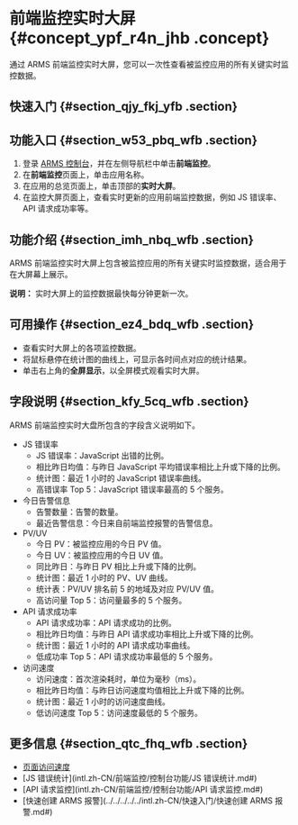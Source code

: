 # 前端监控实时大屏 {#concept_ypf_r4n_jhb .concept}

通过 ARMS 前端监控实时大屏，您可以一次性查看被监控应用的所有关键实时监控数据。

## 快速入门 {#section_qjy_fkj_yfb .section}

## 功能入口 {#section_w53_pbq_wfb .section}

1.  登录 [ARMS 控制台](https://arms.console.aliyun.com/#/home)，并在左侧导航栏中单击**前端监控**。
2.  在**前端监控**页面上，单击应用名称。
3.  在应用的总览页面上，单击顶部的**实时大屏**。
4.  在监控大屏页面上，查看实时更新的应用前端监控数据，例如 JS 错误率、API 请求成功率等。

## 功能介绍 {#section_imh_nbq_wfb .section}

ARMS 前端监控实时大屏上包含被监控应用的所有关键实时监控数据，适合用于在大屏幕上展示。

**说明：** 实时大屏上的监控数据最快每分钟更新一次。

## 可用操作 {#section_ez4_bdq_wfb .section}

-   查看实时大屏上的各项监控数据。
-   将鼠标悬停在统计图的曲线上，可显示各时间点对应的统计结果。
-   单击右上角的**全屏显示**，以全屏模式观看实时大屏。

## 字段说明 {#section_kfy_5cq_wfb .section}

ARMS 前端监控实时大盘所包含的字段含义说明如下。

-   JS 错误率
    -   JS 错误率：JavaScript 出错的比例。
    -   相比昨日均值：与昨日 JavaScript 平均错误率相比上升或下降的比例。
    -   统计图：最近 1 小时的 JavaScript 错误率曲线。
    -   高错误率 Top 5：JavaScript 错误率最高的 5 个服务。
-   今日告警信息
    -   告警数量：告警的数量。
    -   最近告警信息：今日来自前端监控报警的告警信息。
-   PV/UV
    -   今日 PV：被监控应用的今日 PV 值。
    -   今日 UV：被监控应用的今日 UV 值。
    -   同比昨日：与昨日 PV 相比上升或下降的比例。
    -   统计图：最近 1 小时的 PV、UV 曲线。
    -   统计表：PV/UV 排名前 5 的地域及对应 PV/UV 值。
    -   高访问量 Top 5：访问量最多的 5 个服务。
-   API 请求成功率
    -   API 请求成功率：API 请求成功的比例。
    -   相比昨日均值：与昨日 API 请求成功率相比上升或下降的比例。
    -   统计图：最近 1 小时的 API 请求成功率曲线。
    -   低成功率 Top 5：API 请求成功率最低的 5 个服务。
-   访问速度
    -   访问速度：首次渲染耗时，单位为毫秒（ms）。
    -   相比昨日均值：与昨日访问速度均值相比上升或下降的比例。
    -   统计图：最近 1 小时的访问速度曲线。
    -   低访问速度 Top 5：访问速度最低的 5 个服务。

## 更多信息 {#section_qtc_fhq_wfb .section}

-   [页面访问速度](intl.zh-CN/前端监控/控制台功能/页面访问速度.md#)
-   [JS 错误统计](intl.zh-CN/前端监控/控制台功能/JS 错误统计.md#)
-   [API 请求监控](intl.zh-CN/前端监控/控制台功能/API 请求监控.md#)
-   [快速创建 ARMS 报警](../../../../../intl.zh-CN/快速入门/快速创建 ARMS 报警.md#)

